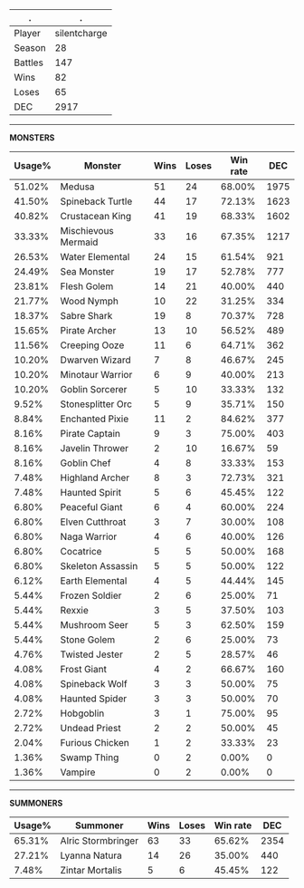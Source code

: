 .|.
|-|-
Player|silentcharge
Season|28
Battles|147
Wins|82
Loses|65
DEC|2917

---
**MONSTERS**

Usage%|Monster|Wins|Loses|Win rate|DEC|
-|-|-|-|-|-|
51.02%|Medusa|51|24|68.00%|1975|
41.50%|Spineback Turtle|44|17|72.13%|1623|
40.82%|Crustacean King|41|19|68.33%|1602|
33.33%|Mischievous Mermaid|33|16|67.35%|1217|
26.53%|Water Elemental|24|15|61.54%|921|
24.49%|Sea Monster|19|17|52.78%|777|
23.81%|Flesh Golem|14|21|40.00%|440|
21.77%|Wood Nymph|10|22|31.25%|334|
18.37%|Sabre Shark|19|8|70.37%|728|
15.65%|Pirate Archer|13|10|56.52%|489|
11.56%|Creeping Ooze|11|6|64.71%|362|
10.20%|Dwarven Wizard|7|8|46.67%|245|
10.20%|Minotaur Warrior|6|9|40.00%|213|
10.20%|Goblin Sorcerer|5|10|33.33%|132|
9.52%|Stonesplitter Orc|5|9|35.71%|150|
8.84%|Enchanted Pixie|11|2|84.62%|377|
8.16%|Pirate Captain|9|3|75.00%|403|
8.16%|Javelin Thrower|2|10|16.67%|59|
8.16%|Goblin Chef|4|8|33.33%|153|
7.48%|Highland Archer|8|3|72.73%|321|
7.48%|Haunted Spirit|5|6|45.45%|122|
6.80%|Peaceful Giant|6|4|60.00%|224|
6.80%|Elven Cutthroat|3|7|30.00%|108|
6.80%|Naga Warrior|4|6|40.00%|126|
6.80%|Cocatrice|5|5|50.00%|168|
6.80%|Skeleton Assassin|5|5|50.00%|122|
6.12%|Earth Elemental|4|5|44.44%|145|
5.44%|Frozen Soldier|2|6|25.00%|71|
5.44%|Rexxie|3|5|37.50%|103|
5.44%|Mushroom Seer|5|3|62.50%|159|
5.44%|Stone Golem|2|6|25.00%|73|
4.76%|Twisted Jester|2|5|28.57%|46|
4.08%|Frost Giant|4|2|66.67%|160|
4.08%|Spineback Wolf|3|3|50.00%|75|
4.08%|Haunted Spider|3|3|50.00%|70|
2.72%|Hobgoblin|3|1|75.00%|95|
2.72%|Undead Priest|2|2|50.00%|45|
2.04%|Furious Chicken|1|2|33.33%|23|
1.36%|Swamp Thing|0|2|0.00%|0|
1.36%|Vampire|0|2|0.00%|0|

---
**SUMMONERS**

Usage%|Summoner|Wins|Loses|Win rate|DEC|
-|-|-|-|-|-|
65.31%|Alric Stormbringer|63|33|65.62%|2354|
27.21%|Lyanna Natura|14|26|35.00%|440|
7.48%|Zintar Mortalis|5|6|45.45%|122|
